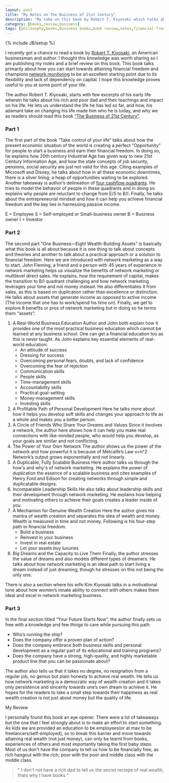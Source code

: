 ```yaml
---
layout: post
title: "My Notes on The Business of 21st Century"
description: "My take on this book by Robert T. Kiyosaki which talks about network marketing as a first step to attain financial freedom"
category: [books,review,business]
tags: [philosophy,books,business books,book review,notes,financial freedom,network marketing]
---
```

{% include JB/setup %}

I recently got a chance to read a book by [Robert T. Kiyosaki](https://en.wikipedia.org/wiki/Robert_Kiyosaki), an American businessman and author. I thought this knowledge was worth sharing so I am publishing my notes and a brief review on this book. This book talks primarily about how you can start towards attaining financial freedom and champions [network monitoring](https://www.entrepreneur.com/encyclopedia/network-marketing) to be an excellent starting point due to its flexibility and lack of dependency on capital. I hope this knowledge proves useful to you at some point of your life.

The author Robert T. Kiyosaki, starts with few excerpts of his early life wherein he talks about his rich and poor dad and their teachings and impact on his life. He lets us understand the life he has led so far, and how, his adamant take on changing his life made him who he is today, and why we as readers should read this book [“The Business of 21st Century”](https://www.amazon.in/Business-21st-Century-Robert-Kiyosaki/dp/8183222609).

### Part 1 ###
The first part of the book “Take control of your life” talks about how the present economic situation of the world is creating a perfect “Opportunity” for people to start a business and earn their financial freedom. In doing so, he explains how 20th century Industrial Age has given way to new 21st Century Information Age, and how the stale concepts of job security, pensions, social security are just not valid for this age. Citing examples of Microsoft and Disney, he talks about how in all these economic downtimes, there is a silver lining; a heap of opportunities waiting to be explored. Another takeaway is author’s delineation of [four cashflow quadrants](https://www.google.co.in/url?sa=i&rct=j&q=&esrc=s&source=images&cd=&cad=rja&uact=8&ved=2ahUKEwjw24L9-fbbAhWQTX0KHYNFBMUQjRx6BAgBEAU&url=http%3A%2F%2Fkingtrepreneur.com%2Fthe-cash-flow-quadrant-explained-great-detail%2F&psig=AOvVaw1baHXztbY_PNp4UrrDjvwW&ust=1530295730087289). He tries to model the behavior of people in these quadrants and in doing so explains why people are reluctant to change from E/S to B/I. Finally, he talks about the entrepreneurial mindset and how it can help you achieve financial freedom and the key lies in harnessing passive income.

E = Employee 
S = Self-employed or Small-business owner 
B = Business owner 
I = Investor


### Part 2 ###
The second part “One Business—Eight Wealth-Building Assets” is basically what this book is all about because it is one thing to talk about concepts and theories and another to talk about a practical approach or a solution to financial freedom. Here we are introduced with network marketing as a way to start. John Fleming, a friend and a person with 45 years of experience in network marketing helps us visualize the benefits of network marketing or multilevel direct sales. He explains, how the requirement of capital, makes the transition to B/I quadrant challenging and how network marketing leverages your time and not money instead. He also differentiates it from sales, as this is based on duplication rather than excellence or distinction. He talks about assets that generate income as opposed to active income (The income that one has to work/spend his time on). Finally, we get to explore 8 benefits or pros of network marketing but in doing so he terms them “assets”:


1. A Real-World Business Education
   Author and John both explain how it provides one of the most practical business education which cannot be learned at any business school. One can get a financial education too as this is never taught. As John explains key essential elements of real-world education:
   * An attitude of success
   * Dressing for success
   * Overcoming personal fears, doubts, and lack of confidence 
   * Overcoming the fear of rejection 
   * Communication skills 
   * People skills 
   * Time-management skills
   * Accountability skills 
   * Practical goal-setting 
   * Money-management skills
   * Investing skills
2. A Profitable Path of Personal Development
   Here he talks more about how it helps you develop soft skills and changes your approach to life as a whole and makes you a better person.
3. A Circle of Friends Who Share Your Dreams and Values
   Since it involves a network, the author here shows how it can help you make real connections with like-minded people, who would help you develop, as your goals are similar and not conflicting. 
4. The Power of Your Own Network
   The author shows us the power of the network and how powerful it is because of Metcalfe’s Law
   v=n^2
   Network’s output grows exponentially and not linearly.
5. A Duplicable, Fully Scalable Business
   Here author talks us through the how's and why's of network marketing. He explains the power of duplication the essence of a scalable business and cites examples of Henry Ford and Edison for creating networks through simple and duplicatable designs.
6. Incomparable Leadership Skills
   He also talks about leadership skills and their development through network marketing. He explains how helping and motivating others to achieve their goals creates a leader inside of you.
7. A Mechanism for Genuine Wealth Creation
   Here the author gives his mantra of wealth creation and separates the idea of wealth and money. Wealth is measured in time and not money. Following is his four-step path to financial freedom:
   * Build a business
   * Reinvest in your business
   * Invest in real estate 
   * Let your assets buy luxuries
8. Big Dreams and the Capacity to Live Them
   Finally, the author stresses the value of dreams and also models different types of dreamers. He talks about how network marketing is an ideal path to start living a dream instead of just dreaming, though he stresses on this not being the only one.

There is also a section where his wife Kim Kiyosaki talks in a motivational tone about how women’s innate ability to connect with others makes them ideal and excel in network marketing business.

### Part 3 ###
In the final section titled “Your Future Starts Now”, the author finally sets us free with a 
knowledge and few things to care while pursuing this path.     

 * Who’s running the ship? 
 * Does the company offer a proven plan of action?
 * Does the company embrace both business skills and personal development as a regular part of its educational and training programs?
 * Does the company have a strong, high-quality, and highly marketable product line that you can be passionate about?

The author also tells us that it takes no degree, no resignation from a regular job, no genius but plain honesty to achieve real wealth. He tells us how network marketing is a democratic way of wealth creation and it takes only persistence and sincerity towards one’s own dream to achieve it. He hopes for the readers to take a small step towards their happiness as real wealth creation is not just about money but the quality of life.


My Review

I personally found this book an eye opener. There were a lot of takeaways but the one that I feel strongly about is to make an effort to start something. As kids we are provided an education to be employees(or at max to be freelancers/self-employed), so to break this barrier and move towards attaining real wealth (not just money), can only be learnt from books, experiences of others and most importantly taking the first baby steps. Most of us don't have the company to tell us how to be financially free, as rich hangout with the rich; poor with the poor and middle class with the middle class.

> " I don't not have a rich dad to tell us the secret reciepe of real wealth, thats why I have books "
